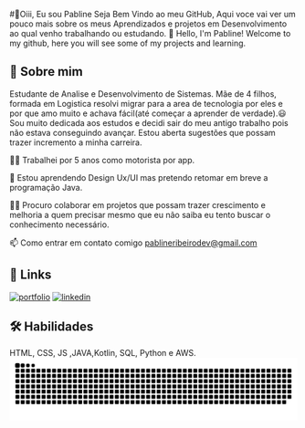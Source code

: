 
#👋Oiii, Eu sou Pabline 
Seja Bem Vindo ao meu GitHub, Aqui voce vai ver um pouco mais sobre os meus Aprendizados e projetos em Desenvolvimento ao qual venho trabalhando ou estudando.
👋 Hello, I'm Pabline! 
Welcome to my github, here you will see some of my projects and learning.
<br>
## 🚀 Sobre mim
Estudante de Analise e Desenvolvimento de Sistemas.
Mãe de 4 filhos, formada em Logistica  resolvi migrar para a area de tecnologia por eles e por que amo muito e achava fácil(até começar a aprender de verdade).<font style="vertical-align: inherit;"><font style="vertical-align: inherit;">😃</font></font>
Sou muito dedicada aos estudos e decidi sair do meu antigo trabalho pois não estava conseguindo avançar.
Estou aberta sugestões que possam trazer incremento a minha carreira.

👩‍💻 Trabalhei por 5 anos como motorista por app.

🧠 Estou aprendendo Design Ux/UI mas pretendo retomar em breve a programação Java.

👯‍♀️ Procuro colaborar em projetos que possam trazer crescimento e melhoria a quem precisar mesmo que eu não saiba eu tento buscar o conhecimento necessário.

📫 Como entrar em contato comigo
pablineribeirodev@gmail.com

## 🔗 Links
[![portfolio](https://img.shields.io/badge/my_portfolio-000?style=for-the-badge&logo=ko-fi&logoColor=white)](https://github.com/pablinesamara)
[![linkedin](https://img.shields.io/badge/linkedin-0A66C2?style=for-the-badge&logo=linkedin&logoColor=white)](https://www.linkedin.com/in/pablinesamara/)



## 🛠 Habilidades
HTML, CSS, JS ,JAVA,Kotlin, SQL,  Python e AWS.
<picture>
  <source
    media="(prefers-color-scheme: dark)"
    srcset="https://raw.githubusercontent.com/platane/snk/output/github-contribution-grid-snake-dark.svg"
  />
  <source
    media="(prefers-color-scheme: light)"
    srcset="https://raw.githubusercontent.com/platane/snk/output/github-contribution-grid-snake.svg"
  />
  <img
    alt="github contribution grid snake animation"
    src="https://raw.githubusercontent.com/platane/snk/output/github-contribution-grid-snake.svg"
  />
</picture>

